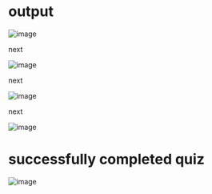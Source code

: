 # output


![image](https://user-images.githubusercontent.com/86274176/125247250-5a5da300-e310-11eb-8b26-0e6c08de1c9e.png)




next



![image](https://user-images.githubusercontent.com/86274176/125247492-a27cc580-e310-11eb-9007-02eacf5170d8.png)



next


![image](https://user-images.githubusercontent.com/86274176/125247815-fe474e80-e310-11eb-89f8-1f4c418248ff.png)


next

![image](https://user-images.githubusercontent.com/86274176/125248081-47979e00-e311-11eb-80de-7e124303cc53.png)

# successfully completed quiz


![image](https://user-images.githubusercontent.com/86274176/125248487-ba087e00-e311-11eb-9e94-4bbae14447ef.png)
